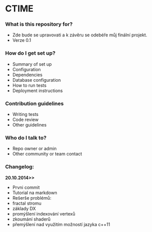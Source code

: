 # CTIME #


### What is this repository for? ###

* Zde bude se upravovati a k závěru se odebéře můj finální projekt.
* Verze 0.1

### How do I get set up? ###

* Summary of set up
* Configuration
* Dependencies
* Database configuration
* How to run tests
* Deployment instructions

### Contribution guidelines ###

* Writing tests
* Code review
* Other guidelines

### Who do I talk to? ###

* Repo owner or admin
* Other community or team contact

### Changelog: ###

**20.10.2014>>**

* Prvni commit
* Tutorial na markdown
* Rešerše problémů:
 * fractal stromu
 * základy DX
 * promýšlení indexování vertexů
 * zkoumání shaderů
 * přemýšlení nad využitím možností jazyka c++11
